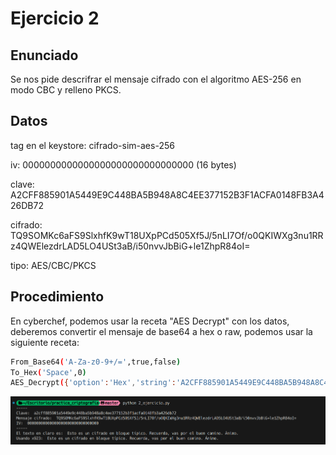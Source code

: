 # Ejercicio 2

## Enunciado

Se nos pide descrifrar el mensaje cifrado con el algoritmo AES-256 en modo CBC y relleno PKCS.

## Datos

tag en el keystore: cifrado-sim-aes-256

iv: 0000000000000000000000000000000 (16 bytes)

clave: A2CFF885901A5449E9C448BA5B948A8C4EE377152B3F1ACFA0148FB3A426DB72

cifrado: TQ9SOMKc6aFS9SlxhfK9wT18UXpPCd505Xf5J/5nLI7Of/o0QKIWXg3nu1RRz4QWElezdrLAD5LO4USt3aB/i50nvvJbBiG+le1ZhpR84oI=

tipo: AES/CBC/PKCS

## Procedimiento

En cyberchef, podemos usar la receta "AES Decrypt" con los datos, deberemos convertir el mensaje de base64 a hex o raw, podemos usar la siguiente receta:

```bash
From_Base64('A-Za-z0-9+/=',true,false)
To_Hex('Space',0)
AES_Decrypt({'option':'Hex','string':'A2CFF885901A5449E9C448BA5B948A8C4EE377152B3F1ACFA0148FB3A426DB72'},{'option':'Hex','string':'0000000000000000000000000000000'},'CBC','Hex','Raw',{'option':'Hex','string':''},{'option':'Hex','string':''})
```

![Ejercicio 2](./imgs/2.png)